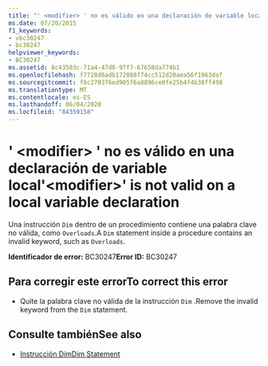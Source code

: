 ```yaml
---
title: "' <modifier> ' no es válido en una declaración de variable local"
ms.date: 07/20/2015
f1_keywords:
- vbc30247
- bc30247
helpviewer_keywords:
- BC30247
ms.assetid: 8c43503c-71a4-47d8-97f7-67658da774b1
ms.openlocfilehash: f7728d6adb172088f74cc512d20aea56f1963daf
ms.sourcegitcommit: f8c270376ed905f6a8896ce0fe25b4f4b38ff498
ms.translationtype: MT
ms.contentlocale: es-ES
ms.lasthandoff: 06/04/2020
ms.locfileid: "84359158"
---
```

# <a name="modifier-is-not-valid-on-a-local-variable-declaration"></a><span data-ttu-id="ee70f-102">' \<modifier> ' no es válido en una declaración de variable local</span><span class="sxs-lookup"><span data-stu-id="ee70f-102">'\<modifier>' is not valid on a local variable declaration</span></span>
<span data-ttu-id="ee70f-103">Una instrucción `Dim` dentro de un procedimiento contiene una palabra clave no válida, como `Overloads`.</span><span class="sxs-lookup"><span data-stu-id="ee70f-103">A `Dim` statement inside a procedure contains an invalid keyword, such as `Overloads`.</span></span>  
  
 <span data-ttu-id="ee70f-104">**Identificador de error:** BC30247</span><span class="sxs-lookup"><span data-stu-id="ee70f-104">**Error ID:** BC30247</span></span>  
  
## <a name="to-correct-this-error"></a><span data-ttu-id="ee70f-105">Para corregir este error</span><span class="sxs-lookup"><span data-stu-id="ee70f-105">To correct this error</span></span>  
  
- <span data-ttu-id="ee70f-106">Quite la palabra clave no válida de la instrucción `Dim` .</span><span class="sxs-lookup"><span data-stu-id="ee70f-106">Remove the invalid keyword from the `Dim` statement.</span></span>  
  
## <a name="see-also"></a><span data-ttu-id="ee70f-107">Consulte también</span><span class="sxs-lookup"><span data-stu-id="ee70f-107">See also</span></span>

- [<span data-ttu-id="ee70f-108">Instrucción Dim</span><span class="sxs-lookup"><span data-stu-id="ee70f-108">Dim Statement</span></span>](../language-reference/statements/dim-statement.md)
